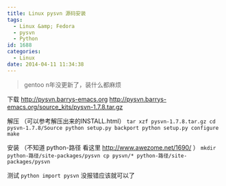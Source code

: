 ```yaml
---
title: Linux pysvn 源码安装
tags:
  - Linux &amp; Fedora
  - pysvn
  - Python
id: 1688
categories:
  - Linux
date: 2014-04-11 11:34:38
---
```


> gentoo n年没更新了，装什么都麻烦

下载
http://pysvn.barrys-emacs.org
http://pysvn.barrys-emacs.org/source_kits/pysvn-1.7.8.tar.gz

解压 （可以参考解压出来的INSTALL.html）
`tar xzf pysvn-1.7.8.tar.gz
cd pysvn-1.7.8/Source
python setup.py backport
python setup.py configure
make`

安装 （不知道 python-路径 看这里 http://www.awezome.net/1690/ ）
`mkdir python-路径/site-packages/pysvn
cp pysvn/* python-路径/site-packages/pysvn`

测试
`python
import pysvn`
没报错应该就可以了